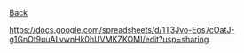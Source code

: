 [Back](../README.md)  

https://docs.google.com/spreadsheets/d/1T3Jvo-Eos7cOatJ-g1GnOt9uuALvwnHk0hUVMKZKOMI/edit?usp=sharing